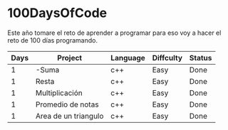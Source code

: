 # 100DaysOfCode
Este año tomare el reto de aprender a programar para eso voy a hacer el reto de 100 días programando.

|Days|Project|Language|Diffculty|Status|
|--|--|--|--|--|
|1|-Suma|c++|Easy|Done
|1|Resta|c++|Easy|Done
|1|Multiplicación|c++|Easy|Done
|1|Promedio de notas|c++|Easy|Done
|1|Area de un triangulo|c++|Easy|Done